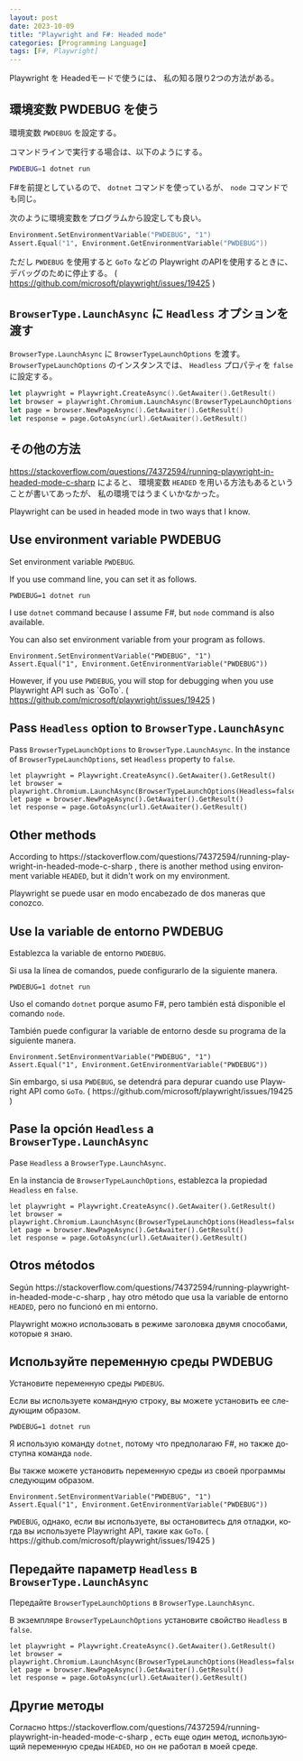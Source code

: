 ```yaml
---
layout: post
date: 2023-10-09
title: "Playwright and F#: Headed mode"
categories: [Programming Language]
tags: [F#, Playwright]
---
```


Playwright を Headedモードで使うには、 私の知る限り2つの方法がある。

## 環境変数 PWDEBUG を使う

環境変数 `PWDEBUG` を設定する。

コマンドラインで実行する場合は、以下のようにする。

```bash
PWDEBUG=1 dotnet run
```

F#を前提としているので、 `dotnet` コマンドを使っているが、 `node` コマンドでも同じ。

次のように環境変数をプログラムから設定しても良い。

```fsharp
Environment.SetEnvironmentVariable("PWDEBUG", "1")
Assert.Equal("1", Environment.GetEnvironmentVariable("PWDEBUG"))
```

ただし `PWDEBUG` を使用すると `GoTo` などの Playwright のAPIを使用するときに、
デバッグのために停止する。
( https://github.com/microsoft/playwright/issues/19425 )

## `BrowserType.LaunchAsync` に `Headless` オプションを渡す

`BrowserType.LaunchAsync` に `BrowserTypeLaunchOptions` を渡す。
`BrowserTypeLaunchOptions` のインスタンスでは、 `Headless` プロパティを `false` に設定する。

```fsharp
let playwright = Playwright.CreateAsync().GetAwaiter().GetResult()
let browser = playwright.Chromium.LaunchAsync(BrowserTypeLaunchOptions(Headless=false)).GetAwaiter().GetResult()
let page = browser.NewPageAsync().GetAwaiter().GetResult()
let response = page.GotoAsync(url).GetAwaiter().GetResult()
```

## その他の方法

https://stackoverflow.com/questions/74372594/running-playwright-in-headed-mode-c-sharp
によると、 環境変数 `HEADED` を用いる方法もあるということが書いてあったが、
私の環境ではうまくいかなかった。

<div lang="en">
<p>Playwright can be used in headed mode in two ways that I know.</p>
<h2> Use environment variable PWDEBUG</h2>
<p>Set environment variable <code>PWDEBUG</code>.</p>
<p>If you use command line, you can set it as follows.</p>

<div class="language-bash highlighter-rouge">
<div class="highlight">
<pre class="highlight"><code>PWDEBUG=1 dotnet run</code></pre></div></div>

<p>I use <code>dotnet</code> command because I assume F#, but <code>node</code> command is also available.</p>

<p>You can also set environment variable from your program as follows.</p>

<div class="language-fsharp highlighter-rouge">
<div class="highlight">
<pre class="highlight"><code>Environment.SetEnvironmentVariable("PWDEBUG", "1")
Assert.Equal("1", Environment.GetEnvironmentVariable("PWDEBUG"))</code></pre></div></div>

<p>However, if you use <code>PWDEBUG</code>, you will stop for debugging when you use Playwright API such as `GoTo`.
( <a href="https://github.com/microsoft/playwright/issues/19425" rel="nofollow noopener noreferrer">https://github.com/microsoft/playwright/issues/19425</a> )</p>

<h2>Pass <code>Headless</code> option to <code>BrowserType.LaunchAsync</code></h2>

<p>Pass <code>BrowserTypeLaunchOptions</code> to <code>BrowserType.LaunchAsync</code>.
In the instance of <code>BrowserTypeLaunchOptions</code>, set <code>Headless</code> property to <code>false</code>.</p>

<div class="language-fsharp highlighter-rouge">
<div class="highlight">
<pre class="highlight"><code>let playwright = Playwright.CreateAsync().GetAwaiter().GetResult()
let browser = playwright.Chromium.LaunchAsync(BrowserTypeLaunchOptions(Headless=false)).GetAwaiter().GetResult()
let page = browser.NewPageAsync().GetAwaiter().GetResult()
let response = page.GotoAsync(url).GetAwaiter().GetResult()</code></pre>
</div>
</div>

<h2>Other methods</h2>

<p>According to https://stackoverflow.com/questions/74372594/running-playwright-in-headed-mode-c-sharp ,
there is another method using environment variable <code>HEADED</code>, but it didn't work on my environment.</p>
</div>

<div lang="es">
<p>Playwright se puede usar en modo encabezado de dos maneras que conozco.</p>

<h2>Use la variable de entorno PWDEBUG</h2>

<p>Establezca la variable de entorno <code>PWDEBUG</code>.</p>

<p>Si usa la línea de comandos, puede configurarlo de la siguiente manera.</p>

<div class="language-bash highlighter-rouge">
<div class="highlight">
<pre class="highlight"><code>PWDEBUG=1 dotnet run</code></pre></div></div>

<p>Uso el comando <code>dotnet</code> porque asumo F#, pero también está disponible el comando <code>node</code>.</p>

<p>También puede configurar la variable de entorno desde su programa de la siguiente manera.</p>

<div class="language-fsharp highlighter-rouge">
<div class="highlight">
<pre class="highlight"><code>Environment.SetEnvironmentVariable("PWDEBUG", "1")
Assert.Equal("1", Environment.GetEnvironmentVariable("PWDEBUG"))</code></pre>
</div></div>

<p>Sin embargo, si usa <code>PWDEBUG</code>, se detendrá para depurar cuando use Playwright API como <code>GoTo</code>.
( https://github.com/microsoft/playwright/issues/19425 )</p>

<h2>Pase la opción <code>Headless</code> a <code>BrowserType.LaunchAsync</code></h2>

<p>Pase <code>Headless</code> a <code>BrowserType.LaunchAsync</code>.</p>

<p>En la instancia de <code>BrowserTypeLaunchOptions</code>, establezca la propiedad <code>Headless</code> en <code>false</code>.</p>

<div class="language-fsharp highlighter-rouge">
<div class="highlight">
<pre class="highlight"><code>let playwright = Playwright.CreateAsync().GetAwaiter().GetResult()
let browser = playwright.Chromium.LaunchAsync(BrowserTypeLaunchOptions(Headless=false)).GetAwaiter().GetResult()
let page = browser.NewPageAsync().GetAwaiter().GetResult()
let response = page.GotoAsync(url).GetAwaiter().GetResult()</code></pre>
</div>
</div>

<h2>Otros métodos</h2>

<p>Según https://stackoverflow.com/questions/74372594/running-playwright-in-headed-mode-c-sharp ,
hay otro método que usa la variable de entorno <code>HEADED</code>, pero no funcionó en mi entorno.</p>
</div>

<div lang="ru">

<p>Playwright можно использовать в режиме заголовка двумя способами, которые я знаю.</p>

<h2>Используйте переменную среды PWDEBUG</h2>

<p>Установите переменную среды <code>PWDEBUG</code>.</p>

<p>Если вы используете командную строку, вы можете установить ее следующим образом.</p>

<div class="language-bash highlighter-rouge">
<div class="highlight">
<pre class="highlight"><code>PWDEBUG=1 dotnet run</code></pre></div></div>

<p>Я использую команду <code>dotnet</code>, потому что предполагаю F#, но также доступна команда <code>node</code>.</p>

<p>Вы также можете установить переменную среды из своей программы следующим образом.</p>

<div class="language-fsharp highlighter-rouge">
<div class="highlight">
<pre class="highlight"><code>Environment.SetEnvironmentVariable("PWDEBUG", "1")
Assert.Equal("1", Environment.GetEnvironmentVariable("PWDEBUG"))</code></pre>
</div>
</div>

<p><code>PWDEBUG</code>, однако, если вы используете, вы остановитесь для отладки, когда вы используете Playwright API, такие как <code>GoTo</code>.
( https://github.com/microsoft/playwright/issues/19425 )</p>

<h2>Передайте параметр <code>Headless</code> в <code>BrowserType.LaunchAsync</code></h2>

<p>Передайте <code>BrowserTypeLaunchOptions</code> в <code>BrowserType.LaunchAsync</code>.</p>

<p>В экземпляре <code>BrowserTypeLaunchOptions</code> установите свойство <code>Headless</code> в <code>false</code>.</p>

<div class="language-fsharp highlighter-rouge">
<div class="highlight">
<pre class="highlight"><code>let playwright = Playwright.CreateAsync().GetAwaiter().GetResult()
let browser = playwright.Chromium.LaunchAsync(BrowserTypeLaunchOptions(Headless=false)).GetAwaiter().GetResult()
let page = browser.NewPageAsync().GetAwaiter().GetResult()
let response = page.GotoAsync(url).GetAwaiter().GetResult()</code></pre></div></div>

<h2>Другие методы</h2>

<p>Согласно https://stackoverflow.com/questions/74372594/running-playwright-in-headed-mode-c-sharp ,
есть еще один метод, использующий переменную среды <code>HEADED</code>, но он не работал в моей среде.</p>

</div>
